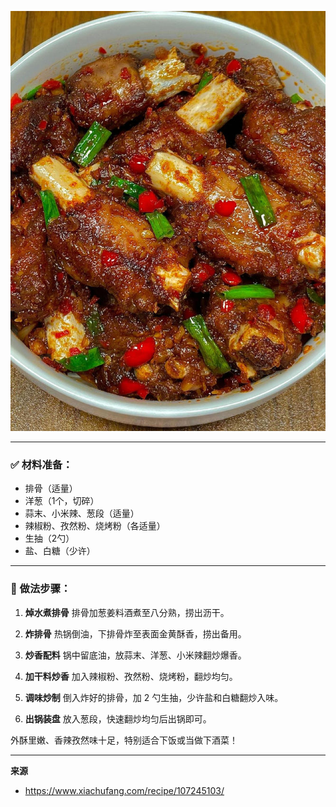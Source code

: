 
![](cover/16.蒜香孜然排骨.jpg)


---

### ✅ 材料准备：

* 排骨（适量）
* 洋葱（1个，切碎）
* 蒜末、小米辣、葱段（适量）
* 辣椒粉、孜然粉、烧烤粉（各适量）
* 生抽（2勺）
* 盐、白糖（少许）

---

### 🍳 做法步骤：

1. **焯水煮排骨**
   排骨加葱姜料酒煮至八分熟，捞出沥干。

2. **炸排骨**
   热锅倒油，下排骨炸至表面金黄酥香，捞出备用。

3. **炒香配料**
   锅中留底油，放蒜末、洋葱、小米辣翻炒爆香。

4. **加干料炒香**
   加入辣椒粉、孜然粉、烧烤粉，翻炒均匀。

5. **调味炒制**
   倒入炸好的排骨，加 2 勺生抽，少许盐和白糖翻炒入味。

6. **出锅装盘**
   放入葱段，快速翻炒均匀后出锅即可。

外酥里嫩、香辣孜然味十足，特别适合下饭或当做下酒菜！



---

**来源**
+ <https://www.xiachufang.com/recipe/107245103/>
